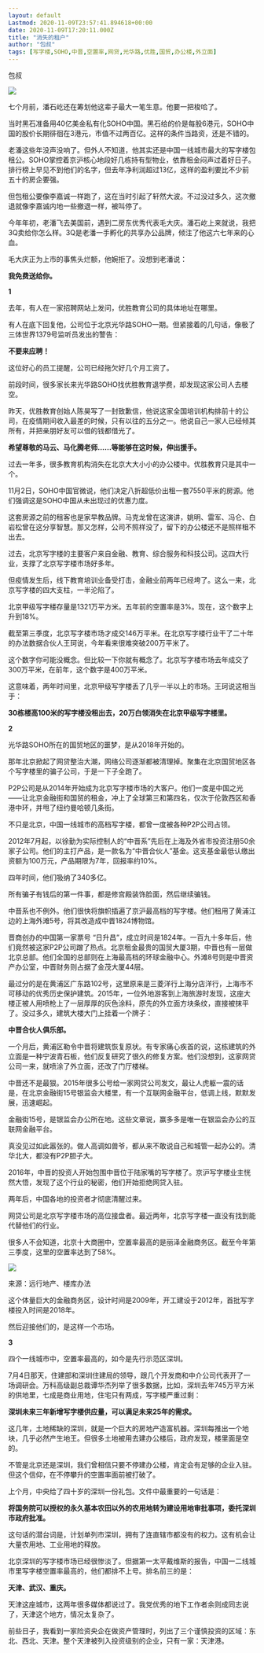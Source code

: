 ```yaml
---
layout: default
Lastmod: 2020-11-09T23:57:41.894618+00:00
date: 2020-11-09T17:20:11.000Z
title: "消失的租户"
author: "包叔"
tags: [写字楼,SOHO,中晋,空置率,网贷,光华路,优胜,国贸,办公楼,外立面]
---
```


包叔  

![](https://images.weserv.nl/?url=https%3A//wx3.sinaimg.cn/large/0079LxQ6ly1gkhqpjqf2lj30fa06jahw.jpg)

七个月前，潘石屹还在筹划他这辈子最大一笔生意。他要一把梭哈了。

当时黑石准备用40亿美金私有化SOHO中国。黑石给的价是每股6港元，SOHO中国的股价长期徘徊在3港元，市值不过两百亿。这样的条件当路资，还是不错的。

老潘这些年没声没响了。但外人不知道，他其实还是中国一线城市最大的写字楼包租公。SOHO掌控着京沪核心地段好几栋持有型物业，依靠租金闷声过着好日子。排行榜上早见不到他们的名字，但去年净利润超过13亿，这样的盈利要比不少前五十的房企要强。

但包租公要像李嘉诚一样跑了，这在当时引起了轩然大波。不过没过多久，这次撤退就像李嘉诚内地一些撤退一样，被叫停了。

今年年初，老潘飞去美国前，遇到二房东优秀代表毛大庆。潘石屹上来就说，我把3Q卖给你怎么样。3Q是老潘一手孵化的共享办公品牌，倾注了他这六七年来的心血。

毛大庆正为上市的事焦头烂额，他婉拒了。没想到老潘说：

**我免费送给你。**

**1**

去年，有人在一家招聘网站上发问，优胜教育公司的具体地址在哪里。

有人在底下回复他，公司位于北京光华路SOHO一期。但紧接着的几句话，像极了三体世界1379号监听员发出的警告：

**不要来应聘！**

这位好心的员工提醒，公司已经拖欠好几个月工资了。

前段时间，很多家长来光华路SOHO找优胜教育退学费，却发现这家公司人去楼空。

昨天，优胜教育创始人陈昊写了一封致歉信，他说这家全国培训机构排前十的公司，在疫情期间收入最差的时候，只有以往的五分之一。他说自己一家人已经倾其所有，并把亲朋好友可以借的钱都借光了。

**希望尊敬的马云、马化腾老师......等能够在这时候，伸出援手。**

过去一年多，很多教育机构消失在北京大大小小的办公楼中。优胜教育只是其中一个。

11月2日，SOHO中国官微说，他们决定八折超低价出租一套7550平米的房源。他们强调这是SOHO中国从未出现过的优惠力度。

这套房源之前的租客也是家早教品牌。马克龙曾在这演讲，姚明、雷军、冯仑、白岩松曾在这分享智慧。那又怎样，公司不照样没了，留下的办公楼还不是照样租不出去。

过去，北京写字楼的主要客户来自金融、教育、综合服务和科技公司。这四大行业，支撑了北京写字楼市场好多年。

但疫情发生后，线下教育培训业备受打击，金融业前两年已经垮了。这么一来，北京写字楼的四大支柱，一半沦陷了。

北京甲级写字楼存量是1321万平方米。五年前的空置率是3%。现在，这个数字上升到18%。

截至第三季度，北京写字楼市场才成交146万平米。在北京写字楼行业干了二十年的办法数据合伙人王珂说，今年看来很难突破200万平米了。

这个数字你可能没概念。但比较一下你就有概念了。北京写字楼市场去年成交了300万平米，在前年，这个数字是400万平米。

这意味着，两年时间里，北京甲级写字楼丢了几乎一半以上的市场。王珂说这相当于：

**30栋楼高100米的写字楼没租出去，20万白领消失在北京甲级写字楼里。**

**2**

光华路SOHO所在的国贸地区的噩梦，是从2018年开始的。

那年北京掀起了网贷整治大潮，网络公司逐渐都被清理掉。聚集在北京国贸地区各个写字楼里的骗子公司，于是一下子全跑了。

P2P公司是从2014年开始成为北京写字楼市场的大客户。他们一度是中国之光——让北京金融街和国贸的租金，冲上了全球第三和第四名，仅次于伦敦西区和香港中环，并甩了纽约曼哈顿几条街。

不只是北京，中国一线城市的高档写字楼，都曾一度被各种P2P公司占领。

2012年7月起，以徐勤为实际控制人的“中晋系”先后在上海及外省市投资注册50余家子公司。他们的主打产品，是一款名为“中晋合伙人”基金。这支基金最低认缴出资额为100万元，产品期限为7年，回报率约10%。

四年时间，他们吸纳了340多亿。

所有骗子有钱后的第一件事，都是修宫殿装饰脸面，然后继续骗钱。

中晋系也不例外。他们很快将旗帜插遍了京沪最高档的写字楼。他们租用了黄浦江边的上海外滩5号，将其改造成中晋1824博物馆。

晋商创办的中国第一家票号 “日升昌”，成立时间是1824年。一百九十多年后，他们竟然被这家P2P公司蹭了热点。北京租金最贵的国贸大厦3期，中晋也有一层做北京总部。他们全国的总部则在上海最高档的环球金融中心。外滩8号则是中晋资产办公室，中晋财务则占据了金茂大厦44层。

最过分的是在黄浦区广东路102号，这里原来是三菱洋行上海分店洋行，上海市不可移动的优秀历史保护建筑。2015年，一位外地游客到上海旅游时发现，这座大楼正被人用喷枪上了一层厚厚的灰色涂料，原先的外立面方块条纹，直接被抹平了。没过多久，建筑大楼大门上挂着一个牌子：

**中晋合伙人俱乐部。**

一个月后，黄浦区勒令中晋将建筑恢复原状。有专家痛心疾首的说，这栋建筑的外立面是一种宁波青石板，他们反复研究了很久的修复方案。他们没想到，这家网贷公司一来，就喷涂了外立面，还改了门厅楼梯。

中晋还不是最狠。2015年很多公号给一家网贷公司发文，最让人虎躯一震的话是，在北京金融街15号银监会大楼里，有一个互联网金融平台，低调上线，默默发展，迅速崛起。

金融街15号，是银监会办公所在地。这些文章说，赢多多是唯一在银监会办公的互联网金融平台。

真没见过如此嚣张的。做人高调如兽爷，都从来不敢说自己和城管一起办公的。清华北大，都没有P2P胆子大。

2016年，中晋的投资人开始包围中晋位于陆家嘴的写字楼了。京沪写字楼业主恍然大悟，发现了这个行业的秘密，他们开始拒绝网贷入驻。

两年后，中国各地的投资者才彻底清醒过来。

网贷公司是北京写字楼市场的高位接盘者。最近两年，北京写字楼一直没有找到能代替他们的行业。

很多人不会知道，北京十大商圈中，空置率最高的是丽泽金融商务区。截至今年第三季度，这里的空置率达到了58%。

![](https://images.weserv.nl/?url=https%3A//wx4.sinaimg.cn/large/0079LxQ6ly4gkhqoe5ojuj30u00f60tg.jpg)

来源：远行地产、楼库办法

这个体量巨大的金融商务区，设计时间是2009年，开工建设于2012年，首批写字楼投入时间是2018年。

然后迎接他们的，是这样一个市场。

**3**

四个一线城市中，空置率最高的，如今是先行示范区深圳。

7月4日那天，住建部和深圳住建局的领导，跟几个开发商和中介公司代表开了一场调研会。万科高级副总裁谭华杰列举了很多数据，比如，深圳去年745万平方米的供地里，七成是商业用地，住宅只有两成，写字楼严重过剩：

**深圳未来三年新增写字楼供应量，可以满足未来25年的需求。**

这几年，土地稀缺的深圳，就是一个巨大的房地产造富机器。深圳每推出一个地块，几乎必然产生地王。但很多土地被用去建办公楼后，政府发现，楼里面是空的。

不管是北京还是深圳，我们曾相信只要不停建办公楼，肯定会有足够的企业入驻。但这个信仰，在不停攀升的空置率面前被打破了。

上个月，中央给了四十岁的深圳一份礼包。文件中最重要的一句话是：

**将国务院可以授权的永久基本农田以外的农用地转为建设用地审批事项，委托深圳市政府批准。**

这句话的潜台词是，计划单列市深圳，拥有了连直辖市都没有的权力。这有机会让大量农用地、工业用地的释放。

北京深圳的写字楼市场已经很惨淡了。但据第一太平戴维斯的报告，中国一二线城市里写字楼空置率最高的，他们都排不上号。排名前三的是：

**天津、武汉、重庆。**

天津这座城市，这两年很多媒体都说过了。我党优秀的地下工作者余则成同志说了，天津这个地方，情况太复杂了。

前些日子，我看到一家险资央企在做资产管理时，列出了三个谨慎投资的区域：东北、西北、天津。整个天津被列入投资级别的企业，只有一家：天津港。​​​

